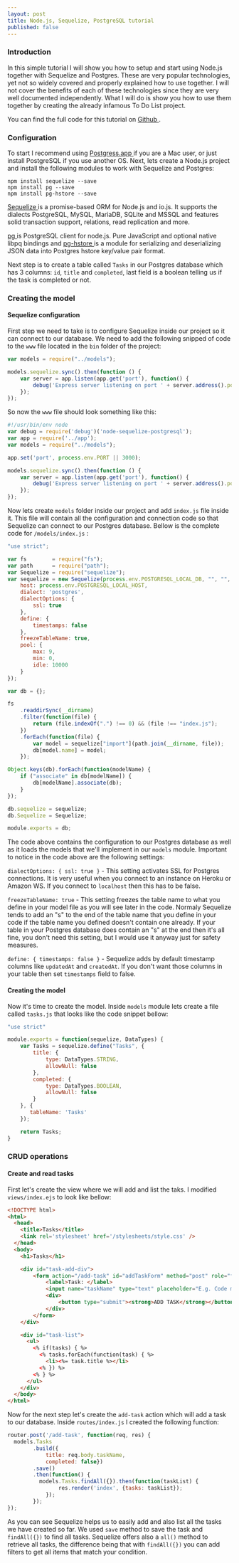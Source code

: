 ```yaml
---
layout: post
title: Node.js, Sequelize, PostgreSQL tutorial
published: false
---
```


### Introduction

In this simple tutorial I will show you how to setup and start using Node.js together with Sequelize and Postgres. These are very 
popular technologies, yet not so widely covered and properly explained how to use together. I will not cover the benefits of each of these technologies since they are very well documented independently. What I will do is show you how to use them together by creating the already infamous To Do List project.

You can find the full code for this tutorial on <a href="https://github.com/andreivisan/node-sequelize-postgresql" target="_blank"> Github </a>.

### Configuration

To start I recommend using <a href="http://postgresapp.com/" target="_blank"> Postgress.app </a> if you are a Mac user, or just install PostgreSQL if you use another OS.
Next, lets create a Node.js project and install the following modules to work with Sequelize and Postgres:

  ```
  npm install sequelize --save
  npm install pg --save
  npm install pg-hstore --save
  ```
  
<a href="http://docs.sequelizejs.com/en/latest/docs/getting-started/" target="_blank"> Sequelize </a> is a promise-based ORM for Node.js and io.js. It supports the dialects PostgreSQL, MySQL, MariaDB, SQLite and MSSQL and features solid transaction support, relations, read replication and more.

<a href="https://www.npmjs.com/package/pg" target="_blank"> pg <a> is PostgreSQL client for node.js. Pure JavaScript and optional native libpq bindings and <a href="https://www.npmjs.com/package/pg-hstore" target="_blank"> pg-hstore </a> is a module for serializing and deserializing JSON data into Postgres hstore key/value pair format.

Next step is to create a table called `Tasks` in our Postgres database which has 3 columns: `id`, `title` and `completed`, last field is a boolean telling us if the task is completed or not.

### Creating the model

#### Sequelize configuration

First step we need to take is to configure Sequelize inside our project so it can connect to our database. We need to add the following snipped of code to the `www` file located in the `bin` folder of the project:

``` js
var models = require("../models");

models.sequelize.sync().then(function () {
    var server = app.listen(app.get('port'), function() {
        debug('Express server listening on port ' + server.address().port);
    });
});
```

So now the `www` file should look something like this:

``` js
#!/usr/bin/env node
var debug = require('debug')('node-sequelize-postgresql');
var app = require('../app');
var models = require("../models");

app.set('port', process.env.PORT || 3000);

models.sequelize.sync().then(function () {
    var server = app.listen(app.get('port'), function() {
        debug('Express server listening on port ' + server.address().port);
    });
});
```

Now lets create `models` folder inside our project and add `index.js` file inside it. This file will contain all the configuration and connection code so that Sequelize can connect to our Postgres database. Bellow is the complete code for `/models/index.js` : 

``` js
"use strict";

var fs        = require("fs");
var path      = require("path");
var Sequelize = require("sequelize");
var sequelize = new Sequelize(process.env.POSTGRESQL_LOCAL_DB, "", "", {
    host: process.env.POSTGRESQL_LOCAL_HOST,
    dialect: 'postgres',
    dialectOptions: {
        ssl: true
    },
    define: {
        timestamps: false
    },
    freezeTableName: true,
    pool: {
        max: 9,
        min: 0,
        idle: 10000
    }
});

var db = {};

fs
    .readdirSync(__dirname)
    .filter(function(file) {
        return (file.indexOf(".") !== 0) && (file !== "index.js");
    })
    .forEach(function(file) {
        var model = sequelize["import"](path.join(__dirname, file));
        db[model.name] = model;
    });

Object.keys(db).forEach(function(modelName) {
    if ("associate" in db[modelName]) {
        db[modelName].associate(db);
    }
});

db.sequelize = sequelize;
db.Sequelize = Sequelize;

module.exports = db;
```

The code above contains the configuration to our Postgres database as well as it loads the models that we'll implement in our `models` module. Important to notice in the code above are the following settings:

`dialectOptions: { ssl: true }` - This setting activates SSL for Postgres connections. It is very useful when you connect to an instance on Heroku or Amazon WS. If you connect to `localhost` then this has to be false.

`freezeTableName: true` - This setting freezes the table name to what you define in your model file as you will see later in the code. Normaly Sequelize tends to add an "s" to the end of the table name that you define in your code if the table name you defined doesn't contain one already. If your table in your Postgres database does contain an "s" at the end then it's all fine, you don't need this setting, but I would use it anyway just for safety measures.

`define: { timestamps: false }` - Sequelize adds by default timestamp columns like `updatedAt` and `createdAt`. If you don't want those columns in your table then set `timestamps` field to false.

#### Creating the model

Now it's time to create the model. Inside `models` module lets create a file called `tasks.js` that looks like the code snippet bellow:

``` js
"use strict"

module.exports = function(sequelize, DataTypes) {
    var Tasks = sequelize.define("Tasks", {
        title: {
            type: DataTypes.STRING,
            allowNull: false
        },
        completed: {
            type: DataTypes.BOOLEAN,
            allowNull: false
        }
    }, {
       tableName: 'Tasks'
    });

    return Tasks;
}
```

### CRUD operations

#### Create and read tasks

First let's create the view where we will add and list the taks. I modified `views/index.ejs` to look like bellow:

``` html
<!DOCTYPE html>
<html>
  <head>
    <title>Tasks</title>
    <link rel='stylesheet' href='/stylesheets/style.css' />
  </head>
  <body>
    <h1>Tasks</h1>

    <div id="task-add-div">
        <form action="/add-task" id="addTaskForm" method="post" role="form">
            <label>Task: </label>
            <input name="taskName" type="text" placeholder="E.g. Code more" class="form-control">
            <div>
                <button type="submit"><strong>ADD TASK</strong></button>
            </div>
        </form>
    </div>

    <div id="task-list">
      <ul>
        <% if(tasks) { %>
          <% tasks.forEach(function(task) { %>
            <li><%= task.title %></li>
          <% }) %>
        <% } %>
      </ul>
    </div>
  </body>
</html>
```

Now for the next step let's create the `add-task` action which will add a task to our database. Inside `routes/index.js` I created the following function:

``` js
router.post('/add-task', function(req, res) {
  models.Tasks
        .build({
            title: req.body.taskName,
            completed: false})
        .save()
        .then(function() {
          models.Tasks.findAll({}).then(function(taskList) {
                res.render('index', {tasks: taskList});
            });
        });
});
```

As you can see Sequelize helps us to easily add and also list all the tasks we have created so far. We used `save` method to save the task and `findAll({})` to find all tasks. Sequelize offers also a `all()` method to retrieve all tasks, the difference being that with `findAll({})` you can add filters to get all items that match your condition.

  
